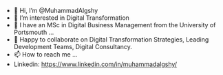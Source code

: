 - 👋 Hi, I’m @MuhammadAlgshy
- 👀 I’m interested in Digital Transformation
- 🌱 I have an MSc in Digital Business Management from the University of Portsmouth ...
- 💞️ Happy to collaborate on Digital Transformation Strategies, Leading Development Teams, Digital Consultancy.
- 📫 How to reach me ...
- Linkedin: https://www.linkedin.com/in/muhammadalgshy/
<!---
MuhammadAlgshy/MuhammadAlgshy is a ✨ special ✨ repository because its `README.md` (this file) appears on your GitHub profile.
You can click the Preview link to take a look at your changes.
--->
